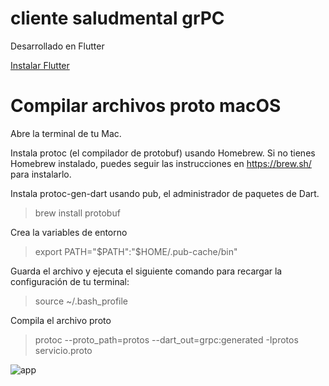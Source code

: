 # cliente saludmental grPC

Desarrollado en Flutter

[Instalar Flutter](https://flutter.dev/?gclid=CjwKCAjw6IiiBhAOEiwALNqncS6_f7y3FPKQhKAn1sVdrH4SD80aW1PYdxLNyOuReSbG_rTWFGUvrBoC1ogQAvD_BwE&gclsrc=aw.ds "Instalar Flutter")

# Compilar archivos proto macOS

Abre la terminal de tu Mac.

Instala protoc (el compilador de protobuf) usando Homebrew. Si no tienes Homebrew instalado, puedes seguir las instrucciones en https://brew.sh/ para instalarlo.

Instala protoc-gen-dart usando pub, el administrador de paquetes de Dart.

> brew install protobuf

Crea la variables de entorno

> export PATH="$PATH":"$HOME/.pub-cache/bin"

Guarda el archivo y ejecuta el siguiente comando para recargar la configuración de tu terminal:

> source ~/.bash_profile

Compila el archivo proto

> protoc --proto_path=protos  --dart_out=grpc:generated -Iprotos servicio.proto


![app](https://raw.githubusercontent.com/SuperDesarroll/py_saludmental_grpc_server/main/clientes/Flutter/android/videoappsaludmental.gif "app")
